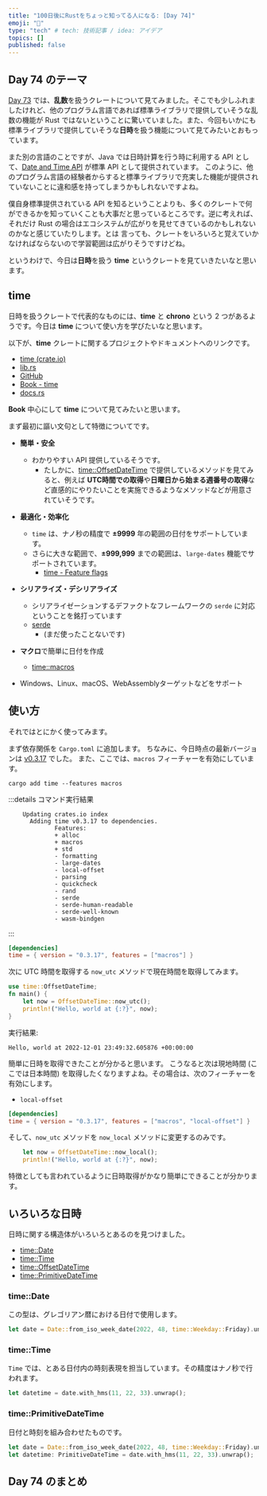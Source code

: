 ```yaml
---
title: "100日後にRustをちょっと知ってる人になる: [Day 74]"
emoji: "🦀"
type: "tech" # tech: 技術記事 / idea: アイデア
topics: []
published: false
---
```

## Day 74 のテーマ

[Day 73](https://zenn.dev/shinyay/articles/hello-rust-day073) では、**乱数**を扱うクレートについて見てみました。そこでも少しふれましたけれど、他のプログラム言語であれば標準ライブラリで提供していそうな乱数の機能が Rust ではないということに驚いていました。また、今回もいかにも標準ライブラリで提供していそうな**日時**を扱う機能について見てみたいとおもっています。

また別の言語のことですが、Java では日時計算を行う時に利用する API として、[Date and Time API](https://docs.oracle.com/javase/8/docs/technotes/guides/datetime/index.html) が標準 API として提供されています。
このように、他のプログラム言語の経験者からすると標準ライブラリで充実した機能が提供されていないことに違和感を持ってしまうかもしれないですよね。

僕自身標準提供されている API を知るということよりも、多くのクレートで何ができるかを知っていくことも大事だと思っているところです。逆に考えれば、それだけ Rust の場合はエコシステムが広がりを見せてきているのかもしれないのかなと感じていたりします。とは
言っても、クレートをいろいろと覚えていかなければならないので学習範囲は広がりそうですけどね。

というわけで、今日は**日時**を扱う **time** というクレートを見ていきたいなと思います。

## time

日時を扱うクレートで代表的なものには、**time** と **chrono** という 2 つがあるようです。今日は **time** について使い方を学びたいなと思います。

以下が、**time** クレートに関するプロジェクトやドキュメントへのリンクです。

- [time (crate.io)](https://crates.io/crates/time)
- [lib.rs](https://lib.rs/crates/time)
- [GitHub](https://github.com/time-rs/time)
- [Book - time](https://time-rs.github.io/book/)
- [docs.rs](https://docs.rs/time/latest/time/#)

**Book** 中心にして **time** について見てみたいと思います。

まず最初に謳い文句として特徴についてです。

- **簡単・安全**
  - わかりやすい API 提供しているそうです。
    - たしかに、[time::OffsetDateTime](https://time-rs.github.io/api/time/struct.OffsetDateTime.html) で提供しているメソッドを見てみると、例えば **UTC時間での取得**や**日曜日から始まる週番号の取得**など直感的にやりたいことを実施できるようなメソッドなどが用意されていそうです。

- **最適化・効率化**
  - `time` は、ナノ秒の精度で **±9999** 年の範囲の日付をサポートしています。
  - さらに大きな範囲で、**±999,999** までの範囲は、`large-dates` 機能でサポートされています。
    - [time - Feature flags](https://docs.rs/time/latest/time/index.html#feature-flags)

- **シリアライズ・デシリアライズ**
  - シリアライゼーションするデファクトなフレームワークの `serde` に対応ということを銘打っています
  - [serde](https://crates.io/crates/serde)
    - (まだ使ったことないです)

- **マクロ**で簡単に日付を作成
  - [time::macros](https://time-rs.github.io/api/time/macros/index.html)

- Windows、Linux、macOS、WebAssemblyターゲットなどをサポート

## 使い方

それではとにかく使ってみます。

まず依存関係を `Cargo.toml` に追加します。
ちなみに、今日時点の最新バージョンは [v0.3.17](https://crates.io/crates/time/0.3.17) でした。
また、ここでは、`macros` フィーチャーを有効にしています。

```shell
cargo add time --features macros
```

:::details コマンド実行結果
```shell
    Updating crates.io index
      Adding time v0.3.17 to dependencies.
             Features:
             + alloc
             + macros
             + std
             - formatting
             - large-dates
             - local-offset
             - parsing
             - quickcheck
             - rand
             - serde
             - serde-human-readable
             - serde-well-known
             - wasm-bindgen
```
:::

```toml
[dependencies]
time = { version = "0.3.17", features = ["macros"] }
```

次に UTC 時間を取得する `now_utc` メソッドで現在時間を取得してみます。

```rust
use time::OffsetDateTime;
fn main() {
    let now = OffsetDateTime::now_utc();
    println!("Hello, world at {:?}", now);
}
```

実行結果:

```shell
Hello, world at 2022-12-01 23:49:32.605876 +00:00:00
```

簡単に日時を取得できたことが分かると思います。
こうなると次は現地時間 (ここでは日本時間) を取得したくなりますよね。その場合は、次のフィーチャーを有効にします。

- `local-offset`

```toml
[dependencies]
time = { version = "0.3.17", features = ["macros", "local-offset"] }
```

そして、`now_utc` メソッドを `now_local` メソッドに変更するのみです。

```rust
    let now = OffsetDateTime::now_local();
    println!("Hello, world at {:?}", now);
```

特徴としても言われているように日時取得がかなり簡単にできることが分かります。

## いろいろな日時

日時に関する構造体がいろいろとあるのを見つけました。

- [time::Date](https://docs.rs/time/latest/time/struct.Date.html)
- [time::Time](https://docs.rs/time/latest/time/struct.Time.html)
- [time::OffsetDateTime](https://docs.rs/time/latest/time/struct.OffsetDateTime.html)
- [time::PrimitiveDateTime](https://docs.rs/time/latest/time/struct.PrimitiveDateTime.html)

### time::Date

この型は、グレゴリアン暦における日付で使用します。

```rust
let date = Date::from_iso_week_date(2022, 48, time::Weekday::Friday).unwrap();
```

### time::Time

`Time` では、とある日付内の時刻表現を担当しています。その精度はナノ秒で行われます。

```rust
let datetime = date.with_hms(11, 22, 33).unwrap();
```

### time::PrimitiveDateTime

日付と時刻を組み合わせたものです。

```rust
let date = Date::from_iso_week_date(2022, 48, time::Weekday::Friday).unwrap();
let datetime: PrimitiveDateTime = date.with_hms(11, 22, 33).unwrap();
```

## Day 74 のまとめ
